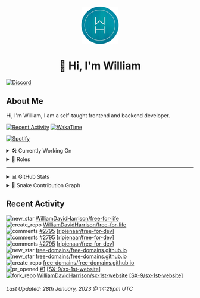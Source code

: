 <p align="center">
  <a href="https://wdh.gg">
    <img src="https://raw.githubusercontent.com/WilliamDavidHarrison/WilliamDavidHarrison/main/assets/logo.png" height="100" width="100">
  </a>
</p>

<h1 align="center">👋 Hi, I'm William</h1>

[![Discord](https://lanyard.cnrad.dev/api/853158265466257448)](https://wdh.gg/discord/account)

## About Me
Hi, I'm William, I am a self-taught frontend and backend developer.

[![Recent Activity](https://img.shields.io/badge/-Recent%20Activity-333333?style=for-the-badge&logo=github)](https://wdh.gg/activity)
[![WakaTime](https://wakatime.com/badge/user/817e29c1-e1ac-4adc-936b-37bfa447c165.svg?style=for-the-badge)](https://wdh.gg/wakatime)

[![Spotify](https://spotify-github-profile.vercel.app/api/view?uid=4kteqc82me1u1vxevzly2azqs&cover_image=true&theme=novatorem&show_offline=false&background_color=121212&bar_color=53b14f&bar_color_cover=false)](https://wdh.gg/spotify)

<details>
  <summary>🛠️ Currently Working On</summary>
  <br>

  [![Easy Script](https://img.shields.io/badge/-Easy%20Script-333333?style=for-the-badge)](https://wdh.gg/easyscript)

</details>

<details>
  <summary>💼 Roles</summary>
  <br>

  [![Free Domains](https://img.shields.io/badge/Free%20Domains-Owner-222222?style=for-the-badge)](https://wdh.gg/free-domains)

  [![Future Focus Accounting](https://img.shields.io/badge/Future%20Focus%20Accounting-Developer-222222?style=for-the-badge)](https://wdh.gg/ffa/github)

  [![Open Domains](https://img.shields.io/badge/Open%20Domains-Maintainer-222222?style=for-the-badge)](https://wdh.gg/open-domains)

  [![is-a.dev](https://img.shields.io/badge/is--a.dev-Maintainer-222222?style=for-the-badge)](https://wdh.gg/is-a-dev)

  [![is-a-good.dev](https://img.shields.io/badge/is--a--good.dev-Helper-222222?style=for-the-badge)](https://wdh.gg/is-a-good-dev)

</details>

---

<details>
  <summary>📊 GitHub Stats</summary>
  <br>

  ![GitHub Stats](https://github-readme-stats.vercel.app/api?username=williamdavidharrison&theme=algolia&show_icons=true&border_radius=8&count_private=true&include_all_commits=true)

  ![Top Languages](https://github-readme-stats.vercel.app/api/top-langs/?username=williamdavidharrison&theme=algolia&layout=compact&border_radius=8)

</details>

<details>
  <summary>🐍 Snake Contribution Graph</summary>
  <br>

  ![Snake](https://github.com/WilliamDavidHarrison/WilliamDavidHarrison/blob/output/github-contribution-grid-snake.svg)

</details>

## Recent Activity

<!--RECENT_ACTIVITY:start-->
![new_star](https://cdn.jsdelivr.net/gh/Readme-Workflows/Readme-Icons@main/icons/octicons/StarredRepositoryYellow.svg) [WilliamDavidHarrison/free-for-life](https://github.com/WilliamDavidHarrison/free-for-life)<br>
![create_repo](https://cdn.jsdelivr.net/gh/Readme-Workflows/Readme-Icons@main/icons/octicons/Repository.svg) [WilliamDavidHarrison/free-for-life](https://github.com/WilliamDavidHarrison/free-for-life)<br>
![comments](https://cdn.jsdelivr.net/gh/Readme-Workflows/Readme-Icons@main/icons/octicons/Comment.svg) [#2795](https://github.com/ripienaar/free-for-dev/pull/2795#discussion_r1089709530) [[ripienaar/free-for-dev](https://github.com/ripienaar/free-for-dev)]<br>
![comments](https://cdn.jsdelivr.net/gh/Readme-Workflows/Readme-Icons@main/icons/octicons/Comment.svg) [#2795](https://github.com/ripienaar/free-for-dev/pull/2795#discussion_r1089707340) [[ripienaar/free-for-dev](https://github.com/ripienaar/free-for-dev)]<br>
![comments](https://cdn.jsdelivr.net/gh/Readme-Workflows/Readme-Icons@main/icons/octicons/Comment.svg) [#2795](https://github.com/ripienaar/free-for-dev/pull/2795#discussion_r1089706459) [[ripienaar/free-for-dev](https://github.com/ripienaar/free-for-dev)]<br>
![new_star](https://cdn.jsdelivr.net/gh/Readme-Workflows/Readme-Icons@main/icons/octicons/StarredRepositoryYellow.svg) [free-domains/free-domains.github.io](https://github.com/free-domains/free-domains.github.io)<br>
![new_star](https://cdn.jsdelivr.net/gh/Readme-Workflows/Readme-Icons@main/icons/octicons/StarredRepositoryYellow.svg) [free-domains/free-domains.github.io](https://github.com/free-domains/free-domains.github.io)<br>
![create_repo](https://cdn.jsdelivr.net/gh/Readme-Workflows/Readme-Icons@main/icons/octicons/Repository.svg) [free-domains/free-domains.github.io](https://github.com/free-domains/free-domains.github.io)<br>
![pr_opened](https://cdn.jsdelivr.net/gh/Readme-Workflows/Readme-Icons@main/icons/octicons/PullRequestOpened.svg) [#1](https://github.com/SX-9/sx-1st-website/pull/1) [[SX-9/sx-1st-website](https://github.com/SX-9/sx-1st-website)]<br>
![fork_repo](https://cdn.jsdelivr.net/gh/Readme-Workflows/Readme-Icons@main/icons/octicons/ForkedRepository.svg) [WilliamDavidHarrison/sx-1st-website](https://github.com/WilliamDavidHarrison/sx-1st-website) [[SX-9/sx-1st-website](https://github.com/SX-9/sx-1st-website)]<br>
<!--RECENT_ACTIVITY:end-->

<!--RECENT_ACTIVITY:last_update-->
###### Last Updated: 28th January, 2023 @ 14:29pm UTC
<!--RECENT_ACTIVITY:last_update_end-->

